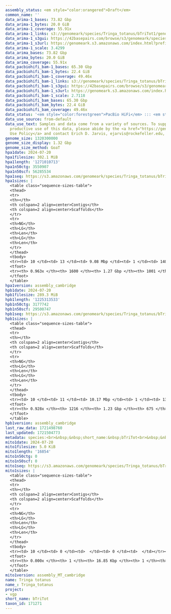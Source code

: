 ```yaml
---
assembly_status: <em style="color:orangered">Draft</em>
common_name: ''
data_arima-1_bases: 73.82 Gbp
data_arima-1_bytes: 20.0 GiB
data_arima-1_coverage: 55.91x
data_arima-1_links: s3://genomeark/species/Tringa_totanus/bTriTot1/genomic_data/arima/<br>
data_arima-1_s3gui: https://42basepairs.com/browse/s3/genomeark/species/Tringa_totanus/bTriTot1/genomic_data/arima/
data_arima-1_s3url: https://genomeark.s3.amazonaws.com/index.html?prefix=species/Tringa_totanus/bTriTot1/genomic_data/arima/
data_arima-1_scale: 3.4299
data_arima_bases: 73.82 Gbp
data_arima_bytes: 20.0 GiB
data_arima_coverage: 55.91x
data_pacbiohifi_bam-1_bases: 65.30 Gbp
data_pacbiohifi_bam-1_bytes: 22.4 GiB
data_pacbiohifi_bam-1_coverage: 49.46x
data_pacbiohifi_bam-1_links: s3://genomeark/species/Tringa_totanus/bTriTot1/genomic_data/pacbio_hifi/<br>
data_pacbiohifi_bam-1_s3gui: https://42basepairs.com/browse/s3/genomeark/species/Tringa_totanus/bTriTot1/genomic_data/pacbio_hifi/
data_pacbiohifi_bam-1_s3url: https://genomeark.s3.amazonaws.com/index.html?prefix=species/Tringa_totanus/bTriTot1/genomic_data/pacbio_hifi/
data_pacbiohifi_bam-1_scale: 2.7118
data_pacbiohifi_bam_bases: 65.30 Gbp
data_pacbiohifi_bam_bytes: 22.4 GiB
data_pacbiohifi_bam_coverage: 49.46x
data_status: '<em style="color:forestgreen">PacBio HiFi</em> ::: <em style="color:forestgreen">Arima</em>'
data_use_source: from-default
data_use_text: Samples and data come from a variety of sources. To support fair and
  productive use of this data, please abide by the <a href="https://genome10k.soe.ucsc.edu/data-use-policies/">Data
  Use Policy</a> and contact Erich D. Jarvis, ejarvis@rockefeller.edu, with any questions.
genome_size: 1320300000
genome_size_display: 1.32 Gbp
genome_size_method: GoaT
hpa1date: 2024-07-20
hpa1filesize: 302.1 MiB
hpa1length: '1271010713'
hpa1n50ctg: 3550907
hpa1n50scf: 56285534
hpa1seq: https://s3.amazonaws.com/genomeark/species/Tringa_totanus/bTriTot1/assembly_cambridge/bTriTot1.hap1.asm.20240720.fasta.gz
hpa1sizes: |
  <table class="sequence-sizes-table">
  <thead>
  <tr>
  <th></th>
  <th colspan=2 align=center>Contigs</th>
  <th colspan=2 align=center>Scaffolds</th>
  </tr>
  <tr>
  <th>NG</th>
  <th>LG</th>
  <th>Len</th>
  <th>LG</th>
  <th>Len</th>
  </tr>
  </thead>
  <tbody>
  <tr><td> 10 </td><td> 13 </td><td> 9.08 Mbp </td><td> 1 </td><td> 140.83 Mbp </td></tr><tr><td> 20 </td><td> 29 </td><td> 6.92 Mbp </td><td> 3 </td><td> 83.53 Mbp </td></tr><tr><td> 30 </td><td> 50 </td><td> 5.78 Mbp </td><td> 5 </td><td> 76.81 Mbp </td></tr><tr><td> 40 </td><td> 77 </td><td> 4.50 Mbp </td><td> 6 </td><td> 75.49 Mbp </td></tr><tr style="background-color:#cccccc;"><td> 50 </td><td> 109 </td><td style="background-color:#88ff88;"> 3.55 Mbp </td><td> 8 </td><td style="background-color:#88ff88;"> 56.29 Mbp </td></tr><tr><td> 60 </td><td> 154 </td><td> 2.59 Mbp </td><td> 12 </td><td> 29.47 Mbp </td></tr><tr><td> 70 </td><td> 215 </td><td> 1.84 Mbp </td><td> 18 </td><td> 21.98 Mbp </td></tr><tr><td> 80 </td><td> 305 </td><td> 1.19 Mbp </td><td> 25 </td><td> 14.60 Mbp </td></tr><tr><td> 90 </td><td> 481 </td><td> 424.55 Kbp </td><td> 50 </td><td> 1.35 Mbp </td></tr><tr><td> 100 </td><td> 0 </td><td>  </td><td> 0 </td><td>  </td></tr></tbody>
  <tfoot>
  <tr><th> 0.963x </th><th> 1600 </th><th> 1.27 Gbp </th><th> 1001 </th><th> 1.27 Gbp </th></tr>
  </tfoot>
  </table>
hpa1version: assembly_cambridge
hpb1date: 2024-07-20
hpb1filesize: 289.3 MiB
hpb1length: '1225313533'
hpb1n50ctg: 3177742
hpb1n50scf: 29500747
hpb1seq: https://s3.amazonaws.com/genomeark/species/Tringa_totanus/bTriTot1/assembly_cambridge/bTriTot1.hap2.asm.20240720.fasta.gz
hpb1sizes: |
  <table class="sequence-sizes-table">
  <thead>
  <tr>
  <th></th>
  <th colspan=2 align=center>Contigs</th>
  <th colspan=2 align=center>Scaffolds</th>
  </tr>
  <tr>
  <th>NG</th>
  <th>LG</th>
  <th>Len</th>
  <th>LG</th>
  <th>Len</th>
  </tr>
  </thead>
  <tbody>
  <tr><td> 10 </td><td> 11 </td><td> 10.17 Mbp </td><td> 1 </td><td> 138.84 Mbp </td></tr><tr><td> 20 </td><td> 26 </td><td> 7.48 Mbp </td><td> 3 </td><td> 82.69 Mbp </td></tr><tr><td> 30 </td><td> 48 </td><td> 5.20 Mbp </td><td> 5 </td><td> 75.15 Mbp </td></tr><tr><td> 40 </td><td> 76 </td><td> 4.26 Mbp </td><td> 6 </td><td> 70.23 Mbp </td></tr><tr style="background-color:#cccccc;"><td> 50 </td><td> 111 </td><td style="background-color:#88ff88;"> 3.18 Mbp </td><td> 10 </td><td style="background-color:#88ff88;"> 29.50 Mbp </td></tr><tr><td> 60 </td><td> 160 </td><td> 2.30 Mbp </td><td> 15 </td><td> 23.67 Mbp </td></tr><tr><td> 70 </td><td> 228 </td><td> 1.59 Mbp </td><td> 21 </td><td> 17.68 Mbp </td></tr><tr><td> 80 </td><td> 331 </td><td> 1.00 Mbp </td><td> 31 </td><td> 8.72 Mbp </td></tr><tr><td> 90 </td><td> 602 </td><td> 192.00 Kbp </td><td> 143 </td><td> 299.05 Kbp </td></tr><tr><td> 100 </td><td> 0 </td><td>  </td><td> 0 </td><td>  </td></tr></tbody>
  <tfoot>
  <tr><th> 0.928x </th><th> 1216 </th><th> 1.23 Gbp </th><th> 675 </th><th> 1.23 Gbp </th></tr>
  </tfoot>
  </table>
hpb1version: assembly_cambridge
last_raw_data: 1721498760
last_updated: 1721504773
metadata: species:<br>&nbsp;&nbsp;short_name:&nbsp;bTriTot<br>&nbsp;&nbsp;name:&nbsp;Tringa&nbsp;totanus<br>&nbsp;&nbsp;taxon_id:&nbsp;171271<br>&nbsp;&nbsp;common_name:&nbsp;<br>&nbsp;&nbsp;order:<br>&nbsp;&nbsp;&nbsp;&nbsp;name:&nbsp;Charadriiformes<br>&nbsp;&nbsp;family:<br>&nbsp;&nbsp;&nbsp;&nbsp;name:&nbsp;Scolopacidae<br>&nbsp;&nbsp;individuals:<br>&nbsp;&nbsp;&nbsp;&nbsp;-&nbsp;short_name:&nbsp;bTriTot1<br>&nbsp;&nbsp;&nbsp;&nbsp;&nbsp;&nbsp;biosample_id:&nbsp;SAMEA115433012<br>&nbsp;&nbsp;&nbsp;&nbsp;&nbsp;&nbsp;sex:&nbsp;female<br>&nbsp;&nbsp;genome_size:&nbsp;1320300000<br>&nbsp;&nbsp;genome_size_method:&nbsp;GoaT<br>&nbsp;&nbsp;project:&nbsp;[&nbsp;vgp&nbsp;]<br>
mito1date: 2024-07-20
mito1filesize: 5.0 KiB
mito1length: '16854'
mito1n50ctg: 0
mito1n50scf: 0
mito1seq: https://s3.amazonaws.com/genomeark/species/Tringa_totanus/bTriTot1/assembly_MT_cambridge/bTriTot1.MT.20240720.fasta.gz
mito1sizes: |
  <table class="sequence-sizes-table">
  <thead>
  <tr>
  <th></th>
  <th colspan=2 align=center>Contigs</th>
  <th colspan=2 align=center>Scaffolds</th>
  </tr>
  <tr>
  <th>NG</th>
  <th>LG</th>
  <th>Len</th>
  <th>LG</th>
  <th>Len</th>
  </tr>
  </thead>
  <tbody>
  <tr><td> 10 </td><td> 0 </td><td>  </td><td> 0 </td><td>  </td></tr><tr><td> 20 </td><td> 0 </td><td>  </td><td> 0 </td><td>  </td></tr><tr><td> 30 </td><td> 0 </td><td>  </td><td> 0 </td><td>  </td></tr><tr><td> 40 </td><td> 0 </td><td>  </td><td> 0 </td><td>  </td></tr><tr style="background-color:#cccccc;"><td> 50 </td><td> 0 </td><td style="background-color:#ff8888;">  </td><td> 0 </td><td style="background-color:#ff8888;">  </td></tr><tr><td> 60 </td><td> 0 </td><td>  </td><td> 0 </td><td>  </td></tr><tr><td> 70 </td><td> 0 </td><td>  </td><td> 0 </td><td>  </td></tr><tr><td> 80 </td><td> 0 </td><td>  </td><td> 0 </td><td>  </td></tr><tr><td> 90 </td><td> 0 </td><td>  </td><td> 0 </td><td>  </td></tr><tr><td> 100 </td><td> 0 </td><td>  </td><td> 0 </td><td>  </td></tr></tbody>
  <tfoot>
  <tr><th> 0.000x </th><th> 1 </th><th> 16.85 Kbp </th><th> 1 </th><th> 16.85 Kbp </th></tr>
  </tfoot>
  </table>
mito1version: assembly_MT_cambridge
name: Tringa totanus
name_: Tringa_totanus
project:
- vgp
short_name: bTriTot
taxon_id: 171271
---
```

